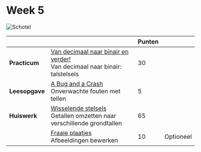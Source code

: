 # Week 5

![Schotel](/images/saucer.png)

|                |                                                                                                                 | Punten |           |
|----------------|-----------------------------------------------------------------------------------------------------------------|--------|-----------|
| **Practicum**  | [Van decimaal naar binair en verder!](/problems/decimaal_en_verder.md)<br>Van decimaal naar binair: talstelsels | 30     |           |
| **Leesopgave** | [A Bug and a Crash](/readings/bug_and_crash)<br>Onverwachte fouten met tellen                                   | 5      |           |
| **Huiswerk**   | [Wisselende stelsels](/problems/wisselende_stelsels)<br>Getallen omzetten naar verschillende grondtallen        | 65     |           |
|                | [Fraaie plaatjes](/problems/fraaie_plaatjes)<br>Afbeeldingen bewerken                                           | 10     | Optioneel |
